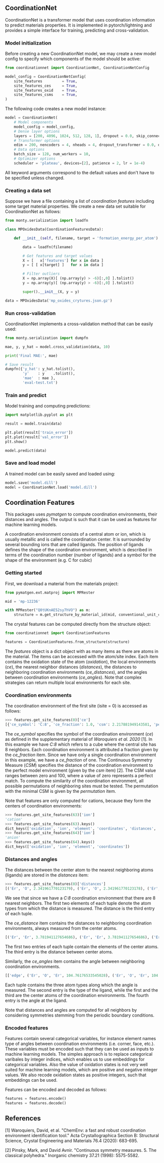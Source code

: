 ## CoordinationNet

CoordinationNet is a transformer model that uses coordination information to predict materials properties. It is implemented in pytorch/lightning and provides a simple interface for training, predicting and cross-validation.

### Model initialization
Before creating a new CoordinationNet model, we may create a new model config to specify which components of the model should be active:
```python
from coordinationnet import CoordinationNet, CoordinationNetConfig

model_config = CoordinationNetConfig(
    site_features         = True,
    site_features_ces     = True,
    site_features_oxid    = True,
    site_features_csms    = True,
)
```

The following code creates a new model instance:
```python
model = CoordinationNet(
    # Model components
    model_config = model_config,
    # Dense layer options
    layers = [200, 4096, 1024, 512, 128, 1], dropout = 0.0, skip_connections = False, batchnorm = False,
    # Transformer options
    edim = 200, nencoders = 4, nheads = 4, dropout_transformer = 0.0, dim_feedforward = 200,
    # Data options
    batch_size = 128, num_workers = 10,
    # Optimizer options
    scheduler = 'plateau', devices=[2], patience = 2, lr = 1e-4)

```
All keyword arguments correspond to the default values and don't have to be specified unless changed.


### Creating a data set

Suppose we have a file containing a list of *coordination features* including some target material properties. We create a new data set suitable for CoordinationNet as follows:
```python
from monty.serialization import loadfn

class MPOxidesData(CoordinationFeaturesData):

    def __init__(self, filename, target = 'formation_energy_per_atom'):

        data = loadfn(filename)

        # Get features and target values
        X = [   x['features'] for x in data ]
        y = [ [ x[target] ]   for x in data ]

        # Filter outliers
        X = np.array(X)[ (np.array(y) > -6)[:,0] ].tolist()
        y = np.array(y)[ (np.array(y) > -6)[:,0] ].tolist()

        super().__init__(X, y = y)

data = MPOxidesData('mp_oxides_crytures.json.gz')
```

### Run cross-validation
CoordinationNet implements a cross-validation method that can be easily used:
```python
from monty.serialization import dumpfn

mae, y, y_hat = model.cross_validation(data, 10)

print('Final MAE:', mae)

# Save result
dumpfn({'y_hat': y_hat.tolist(),
        'y'    : y    .tolist(),
        'mae'  : mae },
        'eval-test.txt')
```

### Train and predict
Model training and computing predictions:
```python
import matplotlib.pyplot as plt

result = model.train(data)

plt.plot(result['train_error'])
plt.plot(result['val_error'])
plt.show()

model.predict(data)
```

### Save and load model
A trained model can be easily saved and loaded using:
```python
model.save('model.dill')
model = CoordinationNet.load('model.dill')
```

## Coordination Features

This packages uses *pymatgen* to compute coordination environments, their distances and angles. The output is such that it can be used as features for machine learning models.

A coordination environment consists of a central atom or ion, which is usually metallic and is called the coordination center. It is surrounded by several bounding ions that are called ligands. The position of ligands defines the shape of the coordination environment, which is described in terms of the coordination number (number of ligands) and a symbol for the shape of the environment (e.g. C for cubic)

### Getting started

First, we download a material from the materials project:
```python
from pymatgen.ext.matproj import MPRester

mid = 'mp-12236'

with MPRester("Q0tUKnAE52sy7hVO") as m:
    structure = m.get_structure_by_material_id(mid, conventional_unit_cell=True)
```

The crystal features can be computed directly from the structure object:
```python
from coordinationnet import CoordinationFeatures

features = CoordinationFeatures.from_structure(structure)
```

The *features* object is a dict object with as many items as there are atoms in the material. The items can be accessed with the atom/site index. Each item contains the oxidation state of the atom (*oxidation*), the local environments (*ce*), the nearest neighbor distances (*distances*), the distances to neighboring coordination environments (*ce_distances*), and the angles between coordination environments (*ce_angles*). Note that complex strategies can return multiple local environments for each site.

### Coordination environments

The coordination environment of the first site (isite = 0) is accessed as follows:
```python
>>> features.get_site_features(0)['ce']
[{'ce_symbol': 'C:8', 'ce_fraction': 1.0, 'csm': 2.217881949143581, 'permutation': [2, 4, 0, 1, 7, 5, 3, 6]}]
```
The *ce_symbol* specifies the symbol of the coordination environment (*ce*) as defined in the supplementary material of *Waroquiers et al. 2020* [1]. In this example we have *C:8* which refers to a cube where the central site has 8 neighbors. Each coordination environment is attributed a fraction given by the *ce_fraction* item. Since we have only a single coordination environment in this example, we have a *ce_fraction* of one. The Continuous Symmetry Measure (*CSM*) specifies the distance of the coordination environment to the perfect model environment (given by the *csm* item) [2]. The CSM value ranges between zero and 100, where a value of zero represents a perfect match. To compute the similarity of the coordination environment, all possible permutations of neighboring sites must be tested. The permutation with the minimal CSM is given by the *permutation* item.

Note that features are only computed for cations, because they form the centers of coordination environments:
```python
>>> features.get_site_features(63)['ion']
'cation'
>>> features.get_site_features(63).keys()
dict_keys(['oxidation', 'ion', 'element', 'coordinates', 'distances', 'ce', 'ce_distances', 'ce_angles'])
>>> features.get_site_features(64)['ion']
'anion'
>>> features.get_site_features(64).keys()
dict_keys(['oxidation', 'ion', 'element', 'coordinates'])
```

### Distances and angles

The distances between the center atom to the nearest neighboring atoms (ligands) are stored in the *distances* item:
```python
>>> features.get_site_features(0)['distances']
[('Er', 'O', 2.341961770123179), ('Er', 'O', 2.341961770123178), ('Er', 'O', 2.4321915059077597), ('Er', 'O', 2.341961770123179), ('Er', 'O', 2.43219150590776), ('Er', 'O', 2.3419617701231785), ('Er', 'O', 2.43219150590776), ('Er', 'O', 2.43219150590776)]
```
We see that since we have a *C:8* coordination environment that there are 8 nearest neighbors. The first two elements of each tuple denote the atom types from which the distance is measured. The distance is the third entry of each tuple.

The *ce_distance* item contains the distances to neighboring coordination environments, always measured from the center atoms.
```python
[('Er', 'Er', 3.781941127654686), ('Er', 'Er', 3.781941127654686), ('Er', 'Er', 3.781941127654686), ('Er', 'Er', 3.781941127654686), ('Er', 'Ga', 3.781941127654686), ('Er', 'Ga', 3.781941127654686), ('Er', 'Ga', 3.781941127654686), ('Er', 'Ga', 3.087942), ('Er', 'Ga', 3.452424111288328), ('Er', 'Ga', 3.452424111288328), ('Er', 'Ga', 3.087942), ('Er', 'Ga', 3.781941127654686), ('Er', 'Ga', 3.452424111288328), ('Er', 'Ga', 3.452424111288328)]
```
The first two entries of each tuple contain the elements of the center atoms. The third entry is the distance between center atoms.

Similarly, the *ce_angles* item contains the angle between neighboring coordination environments.
```python
[['edge', ('Er', 'O', 'Er', 104.76176533545028), ('Er', 'O', 'Er', 104.76176533545029)], ['edge', ('Er', 'O', 'Er', 104.76176533545029), ('Er', 'O', 'Er', 104.76176533545028)], ['edge', ('Er', 'O', 'Er', 104.76176533545026), ('Er', 'O', 'Er', 104.76176533545035)], ['edge', ('Er', 'O', 'Er', 104.76176533545026), ('Er', 'O', 'Er', 104.76176533545028)], ['corner', ('Er', 'O', 'Ga', 122.8127776876257)], ['corner', ('Er', 'O', 'Ga', 122.81277768762573)], ['corner', ('Er', 'O', 'Ga', 122.81277768762573)], ['edge', ('Er', 'O', 'Ga', 93.78531247833918), ('Er', 'O', 'Ga', 93.78531247833915)], ['edge', ('Er', 'O', 'Ga', 104.54130312850349), ('Er', 'O', 'Ga', 101.4103174150423)], ['edge', ('Er', 'O', 'Ga', 104.54130312850347), ('Er', 'O', 'Ga', 101.41031741504229)], ['edge', ('Er', 'O', 'Ga', 93.78531247833916), ('Er', 'O', 'Ga', 93.78531247833918)], ['corner', ('Er', 'O', 'Ga', 122.81277768762573)], ['edge', ('Er', 'O', 'Ga', 104.54130312850349), ('Er', 'O', 'Ga', 101.41031741504227)], ['edge', ('Er', 'O', 'Ga', 104.54130312850346), ('Er', 'O', 'Ga', 101.41031741504229)]]
```
Each tuple contains the three atom types along which the angle is measured. The second entry is the type of the ligand, while the first and the third are the center atoms of the coordination environments. The fourth entry is the angle at the ligand.

Note that distances and angles are computed for all neighbors by considering symmetries stemming from the periodic boundary conditions.

### Encoded features

Features contain several categorical variables, for instance element names type of angles between coordination environments (i.e. corner, face, etc.). These variables must be encoded such that they can be used as inputs to machine learning models. The simples approach is to replace categorical varibales by integer indices, which enables us to use embeddings for categorical variables. Also the value of oxidation states is not very well suited for machine learning models, which are positive and negative integer values. We also recode oxidation states as positive integers, such that embeddings can be used.

Features can be encoded and decoded as follows:
```python
features = features.encode()
features = features.decode()
```

## References

[1] Waroquiers, David, et al. "ChemEnv: a fast and robust coordination environment identification tool." Acta Crystallographica Section B: Structural Science, Crystal Engineering and Materials 76.4 (2020): 683-695.

[2] Pinsky, Mark, and David Avnir. "Continuous symmetry measures. 5. The classical polyhedra." Inorganic chemistry 37.21 (1998): 5575-5582.
